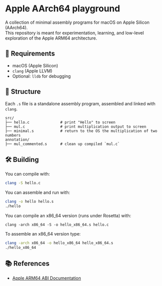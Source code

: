 # Apple AArch64 playground

A collection of minimal assembly programs for macOS on Apple Silicon (AArch64).  
This repository is meant for experimentation, learning, and low-level exploration of the Apple ARM64 architecture.


## 🧰 Requirements

- macOS (Apple Silicon)
- `clang` (Apple LLVM)
- Optional: `lldb` for debugging

## 📂 Structure

Each `.s` file is a standalone assembly program, assembled and linked with `clang`.

```
src/
├── hello.c              # print "Hello" to screen
├── mul.c                # print multiplication output to screen
├── minimal.s            # return to the OS the multiplication of two numbers
annotation/
├── mul_commented.s      # clean up compiled `mul.c`
```

## 🛠️ Building

You can compile with:

```sh
clang -S hello.c
```

You can assemble and run with:

```sh
clang -o hello hello.s
./hello
```

You can compile an x86_64 version (runs under Rosetta) with:

```
clang -arch x86_64 -S -o hello_x86_64.s hello.c
```

To assemble an x86_64 version type:

```sh
clang -arch x86_64 -o hello_x86_64 hello_x86_64.s
./hello_x86_64
```


## 📚 References

- [Apple ARM64 ABI Documentation](https://developer.apple.com/documentation/xcode/writing-arm64-code-for-apple-platforms)

